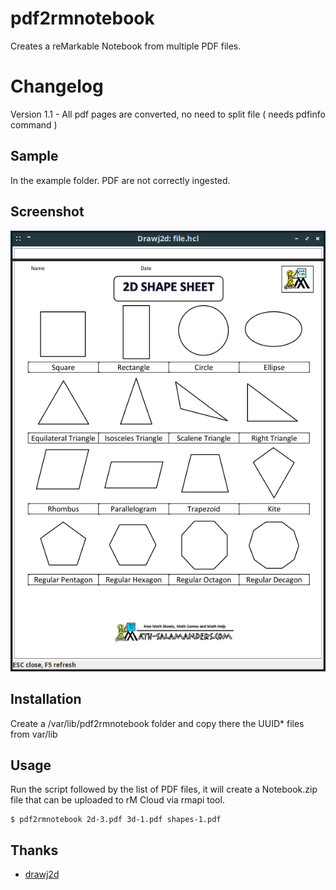 # pdf2rmnotebook

Creates a reMarkable Notebook from multiple PDF files.

# Changelog
Version 1.1 - All pdf pages are converted, no need to split file ( needs pdfinfo command )

## Sample 
In the example folder.
PDF are not correctly ingested.

## Screenshot
![Screenshot](./example/Notebook.png)

## Installation
Create a /var/lib/pdf2rmnotebook folder and copy there the UUID* files from var/lib 

## Usage
Run the script followed by the list of PDF files, it will create a Notebook.zip file that can be uploaded to rM Cloud via rmapi tool.

```shell
$ pdf2rmnotebook 2d-3.pdf 3d-1.pdf shapes-1.pdf
```

## Thanks
- [drawj2d](https://sourceforge.net/projects/drawj2d/)
